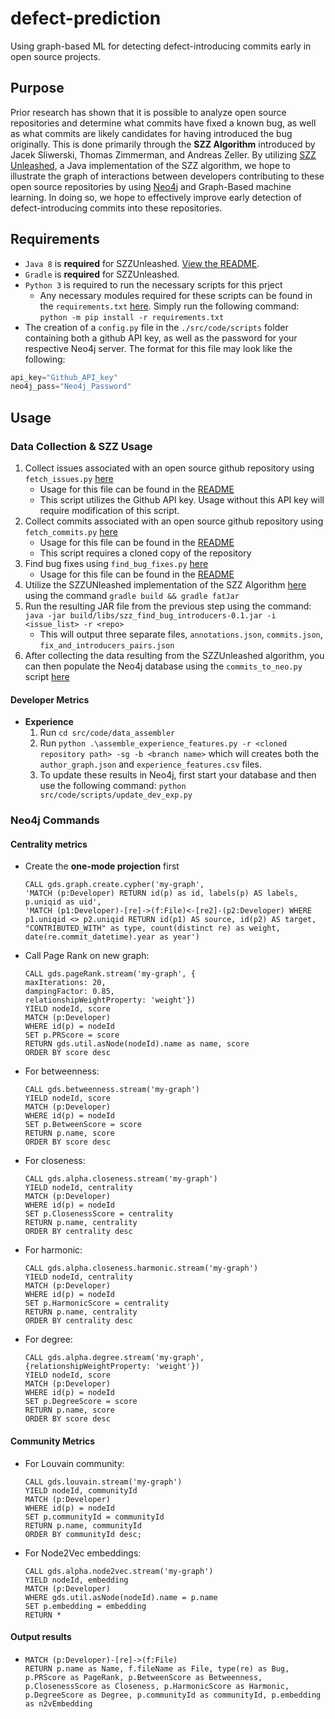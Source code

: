 # defect-prediction

Using graph-based ML for detecting defect-introducing commits early in open source projects.

## Purpose

Prior research has shown that it is possible to analyze open source repositories and determine what commits have fixed a known bug, as well as what commits are likely candidates for having introduced the bug originally. This is done primarily through the **SZZ Algorithm** introduced by Jacek Sliwerski, Thomas Zimmerman, and Andreas Zeller. By utilizing [SZZ Unleashed](https://github.com/wogscpar/SZZUnleashed), a Java implementation of the SZZ algorithm, we hope to illustrate the graph of interactions between developers contributing to these open source repositories by using [Neo4j](https://neo4j.com/) and Graph-Based machine learning. In doing so, we hope to effectively improve early detection of defect-introducing commits into these repositories. 

## Requirements

* ``Java 8`` is **required** for SZZUnleashed. [View the README](./src/code/README.md).
* ``Gradle`` is **required** for SZZUnleashed.
* ``Python 3`` is required to run the necessary scripts for this prject
    * Any necessary modules required for these scripts can be found in the ``requirements.txt`` [here](./requirements.txt). Simply run the following command: ``python -m pip install -r requirements.txt``
* The creation of a ``config.py`` file in the ``./src/code/scripts`` folder containing both a github API key, as well as the password for your respective Neo4j server. The format for this file may look like the following:
```python
api_key="Github_API_key"
neo4j_pass="Neo4j_Password"
```

## Usage
###  Data Collection & SZZ Usage
1. Collect issues associated with an open source github repository using ``fetch_issues.py`` [here](./src/code/scripts/fetch_issues.py)
    * Usage for this file can be found in the [README](./src/code/scripts/README.md)
    * This script utilizes the Github API key. Usage without this API key will require modification of this script.
2. Collect commits associated with an open source github repository using ``fetch_commits.py`` [here](./src/code/scripts/fetch_commits.py)
    * Usage for this file can be found in the [README](./src/code/scripts/README.md)
    * This script requires a cloned copy of the repository 
3. Find bug fixes using ``find_bug_fixes.py`` [here](./src/code/scripts/find_bug_fixes.py)
    * Usage for this file can be found in the [README](./src/code/examples/FindBugFixes.md)
4. Utilize the SZZUNleashed implementation of the SZZ Algorithm [here](./src/code/szz) using the command ``gradle build && gradle fatJar``
5. Run the resulting JAR file from the previous step using the command: ``java -jar build/libs/szz_find_bug_introducers-0.1.jar -i <issue_list> -r <repo>``
    * This will output three separate files, ``annotations.json``, ``commits.json``, ``fix_and_introducers_pairs.json``
6. After collecting the data resulting from the SZZUnleashed algorithm, you can then populate the Neo4j database using the ``commits_to_neo.py`` script [here](./src/code/scripts/commits_to_neo.py)

#### Developer Metrics
* **Experience**
    1. Run ``cd src/code/data_assembler``
    2. Run ``python .\assemble_experience_features.py -r <cloned repository path> -sg -b <branch name>`` which will creates both the ``author_graph.json`` and ``experience_features.csv`` files.
    3. To update these results in Neo4j, first start your database and then use the following command: ``python src/code/scripts/update_dev_exp.py``

### Neo4j Commands

#### Centrality metrics


* Create the **one-mode projection** first 
     ```
    CALL gds.graph.create.cypher('my-graph', 
    'MATCH (p:Developer) RETURN id(p) as id, labels(p) AS labels, p.uniqid as uid', 
    'MATCH (p1:Developer)-[re]->(f:File)<-[re2]-(p2:Developer) WHERE p1.uniqid <> p2.uniqid RETURN id(p1) AS source, id(p2) AS target, "CONTRIBUTED_WITH" as type, count(distinct re) as weight, date(re.commit_datetime).year as year')
  ```

* Call Page Rank on new graph:
    ```
    CALL gds.pageRank.stream('my-graph', {
    maxIterations: 20,
    dampingFactor: 0.85,
    relationshipWeightProperty: 'weight'})
    YIELD nodeId, score
    MATCH (p:Developer)
    WHERE id(p) = nodeId
    SET p.PRScore = score
    RETURN gds.util.asNode(nodeId).name as name, score
    ORDER BY score desc
    ```

* For betweenness:
    ```
    CALL gds.betweenness.stream('my-graph')
    YIELD nodeId, score
    MATCH (p:Developer)
    WHERE id(p) = nodeId
    SET p.BetweenScore = score
    RETURN p.name, score
    ORDER BY score desc 
    ```

* For closeness:
    ```
    CALL gds.alpha.closeness.stream('my-graph')
    YIELD nodeId, centrality
    MATCH (p:Developer)
    WHERE id(p) = nodeId
    SET p.ClosenessScore = centrality
    RETURN p.name, centrality
    ORDER BY centrality desc
    ```

* For harmonic:
    ```
    CALL gds.alpha.closeness.harmonic.stream('my-graph')
    YIELD nodeId, centrality
    MATCH (p:Developer)
    WHERE id(p) = nodeId
    SET p.HarmonicScore = centrality
    RETURN p.name, centrality
    ORDER BY centrality desc
    ```

* For degree:
    ```
    CALL gds.alpha.degree.stream('my-graph', {relationshipWeightProperty: 'weight'})
    YIELD nodeId, score
    MATCH (p:Developer)
    WHERE id(p) = nodeId
    SET p.DegreeScore = score
    RETURN p.name, score
    ORDER BY score desc
    ```

#### Community Metrics

* For Louvain community:
    ```
    CALL gds.louvain.stream('my-graph')
    YIELD nodeId, communityId
    MATCH (p:Developer) 
    WHERE id(p) = nodeId
    SET p.communityId = communityId
    RETURN p.name, communityId
    ORDER BY communityId desc;
    ```

* For Node2Vec embeddings:
    ```
    CALL gds.alpha.node2vec.stream('my-graph')
    YIELD nodeId, embedding
    MATCH (p:Developer)
    WHERE gds.util.asNode(nodeId).name = p.name
    SET p.embedding = embedding
    RETURN *
    ```

#### Output results

*
    ```
    MATCH (p:Developer)-[re]->(f:File)
    RETURN p.name as Name, f.fileName as File, type(re) as Bug, p.PRScore as PageRank, p.BetweenScore as Betweenness, p.ClosenessScore as Closeness, p.HarmonicScore as Harmonic, p.DegreeScore as Degree, p.communityId as communityId, p.embedding as n2vEmbedding
    ```